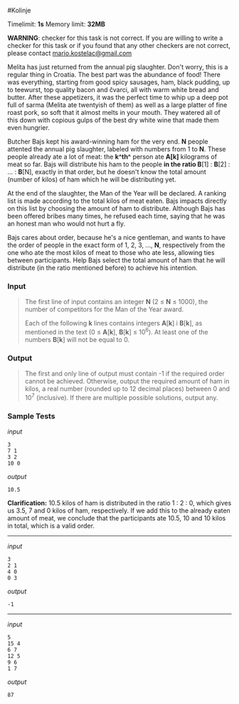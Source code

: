 #Kolinje

Timelimit: **1s** Memory limit: **32MB**

**WARNING**: checker for this task is not correct. If you are willing to write a checker for this task or if you found that any other checkers are not correct, please contact mario.kostelac@gmail.com

Melita has just returned from the annual pig slaughter. Don't worry,
this is a regular thing in Croatia. The best part was the abundance of
food! There was everything, starting from good spicy sausages, ham,
black pudding, up to teewurst, top quality bacon and čvarci, all with
warm white bread and butter. After these appetizers, it was the perfect
time to whip up a deep pot full of sarma (Melita ate twentyish of them)
as well as a large platter of fine roast pork, so soft that it almost
melts in your mouth. They watered all of this down with copious gulps of
the best dry white wine that made them even hungrier.

Butcher Bajs kept his award-winning ham for the very end. **N** people
attented the annual pig slaughter, labeled with numbers from 1 to **N**.
These people already ate a lot of meat: the **k^th^** person ate
**A[k]** kilograms of meat so far. Bajs will distribute his ham to the
people **in the ratio B**[1] : **B**[2] : … : **B**[N], exactly in that
order, but he doesn't know the total amount (number of kilos) of ham
which he will be distributing yet.

At the end of the slaughter, the Man of the Year will be declared. A
ranking list is made according to the total kilos of meat eaten. Bajs
impacts directly on this list by choosing the amount of ham to
distribute. Although Bajs has been offered bribes many times, he refused
each time, saying that he was an honest man who would not hurt a fly.

Bajs cares about order, because he's a nice gentleman, and wants to have
the order of people in the exact form of 1, 2, 3, ..., **N**,
respectively from the one who ate the most kilos of meat to those who
ate less, allowing ties between participants. Help Bajs select the total
amount of ham that he will distribute (in the ratio mentioned before) to
achieve his intention.

### Input
> The first line of input contains an integer **N** (2 ≤ **N** ≤ 1000),
> the number of competitors for the Man of the Year award.
>
> Each of the following **k** lines contains integers **A**[**k**] i
> **B**[**k**], as mentioned in the text (0 ≤ **A**[**k**], **B**[**k**] ≤
> 10<sup>6</sup>). At least one of the numbers **B**[**k**] will not be equal to 0.

### Output
> The first and only line of output must contain -1 if the required order
> cannot be achieved. Otherwise, output the required amount of ham in
> kilos, a real number (rounded up to 12 decimal places) between 0 and
> 10<sup>7</sup> (inclusive). If there are multiple possible solutions, output any.

### Sample Tests
_input_

```
3
7 1
3 2
10 0
```

_output_

```
10.5
```

**Clarification:** 10.5 kilos of ham is distributed in the ratio 1 : 2 : 0, which gives us 3.5, 7 and 0 kilos of ham, respectively. If we add this to the already eaten amount of meat, we conclude that the participants ate 10.5, 10 and 10 kilos in total, which is a valid order.   


---

_input_

```
3
2 1
4 0
0 3
```

_output_

```
-1
```

---

_input_

```
5
15 4
6 7
12 5
9 6
1 7

```

_output_

```
87
```